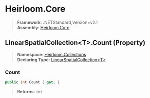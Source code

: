 # Heirloom.Core

> **Framework**: .NETStandard,Version=v2.1  
> **Assembly**: [Heirloom.Core][0]

## LinearSpatialCollection\<T>.Count (Property)

> **Namespace**: [Heirloom.Collections][0]  
> **Declaring Type**: [LinearSpatialCollection\<T>][1]

### Count

```cs
public int Count { get; }
```

> **Returns**: `int`

[0]: ../../../Heirloom.Core.md
[1]: ../LinearSpatialCollection[T].md
